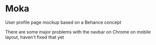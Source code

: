 # Moka
User profile page mockup based on a Behance concept

There are some major problems with the navbar on Chrome on mobile layout, haven't fixed that yet
